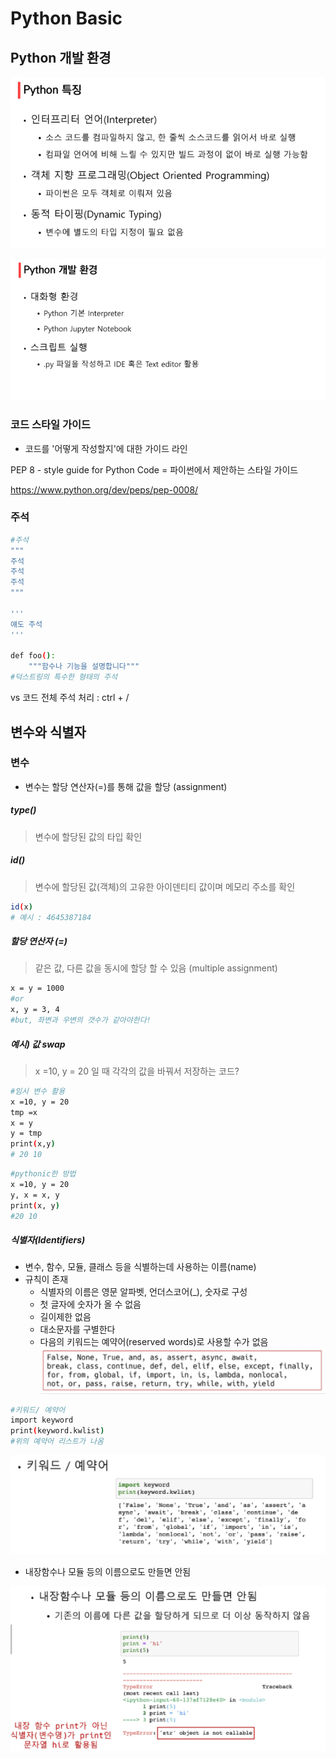 # Python Basic

## Python 개발 환경

![image-20210719133151683](0.Python_basic.assets/image-20210719133151683.png)

![image-20210719133205356](0.Python_basic.assets/image-20210719133205356.png)

### 코드 스타일 가이드

- 코드를 '어떻게 작성할지'에 대한 가이드 라인

PEP 8 - style guide for Python Code = 파이썬에서 제안하는 스타일 가이드

https://www.python.org/dev/peps/pep-0008/



### 주석

``` bash
#주석
"""
주석
주석
주석
"""

'''
얘도 주석
'''

def foo():
	"""함수나 기능을 설명합니다"""
#덕스트링의 특수한 형태의 주석
```

vs 코드 전체 주석 처리 : ctrl + /



## 변수와 식별자

### 변수

- 변수는 할당 연산자(=)를 통해 값을 할당 (assignment)



##### type()

> 변수에 할당된 값의 타입 확인



##### id()

> 변수에 할당된 값(객체)의 고유한 아이덴티티 값이며 메모리 주소를 확인

``` bash
id(x)
# 예시 : 4645387184
```



##### 할당 연산자 (=)

> 같은 값, 다른 값을 동시에 할당 할 수 있음 (multiple assignment)

```bash
x = y = 1000
#or
x, y = 3, 4
#but, 좌변과 우변의 갯수가 같아야한다!
```



##### 예시) 값 swap

> x =10, y = 20 일 때 각각의 값을 바꿔서 저장하는 코드?

 ``` bash
 #임시 변수 활용
 x =10, y = 20
 tmp =x
 x = y
 y = tmp
 print(x,y)
 # 20 10
 ```

``` bash
#pythonic한 방법
x =10, y = 20
y, x = x, y
print(x, y)
#20 10
```



##### 식별자(Identifiers)

- 변수, 함수, 모듈, 클래스 등을 식별하는데 사용하는 이름(name)
- 규칙이 존재
  - 식별자의 이름은 영문 알파벳, 언더스코어(_), 숫자로 구성
  - 첫 글자에 숫자가 올 수 없음
  - 길이제한 없음
  - 대소문자를 구별한다
  - 다음의 키워드는 예약어(reserved words)로 사용할 수가 없음
  ![image-20210719094214969](Python_Basic.assets/image-20210719094214969.png)

``` bash
#키워드/ 예약어
import keyword
print(keyword.kwlist)
#위의 예약어 리스트가 나옴
```

![image-20210719094354623](0.Python_basic.assets/image-20210719094354623.png)

- 내장함수나 모듈 등의 이름으로도 만들면 안됨

![image-20210719094443494](0.Python_basic.assets/image-20210719094443494.png)

